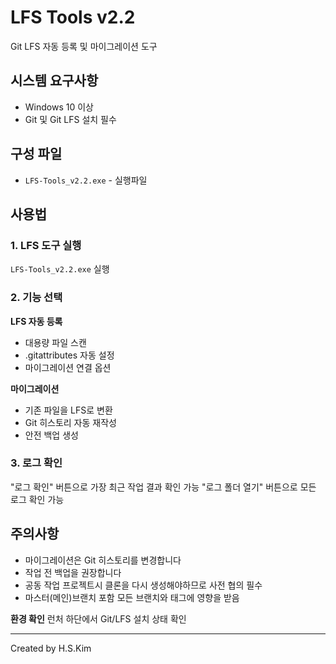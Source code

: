 # LFS Tools v2.2

Git LFS 자동 등록 및 마이그레이션 도구

## 시스템 요구사항

- Windows 10 이상
- Git 및 Git LFS 설치 필수

## 구성 파일

- `LFS-Tools_v2.2.exe` - 실행파일

## 사용법

### 1. LFS 도구 실행
`LFS-Tools_v2.2.exe` 실행

### 2. 기능 선택

**LFS 자동 등록**
- 대용량 파일 스캔
- .gitattributes 자동 설정
- 마이그레이션 연결 옵션

**마이그레이션**  
- 기존 파일을 LFS로 변환
- Git 히스토리 자동 재작성
- 안전 백업 생성

### 3. 로그 확인
"로그 확인" 버튼으로 가장 최근 작업 결과 확인 가능
"로그 폴더 열기" 버튼으로 모든 로그 확인 가능

## 주의사항

- 마이그레이션은 Git 히스토리를 변경합니다
- 작업 전 백업을 권장합니다
- 공동 작업 프로젝트시 클론을 다시 생성해야하므로 사전 협의 필수
- 마스터(메인)브랜치 포함 모든 브랜치와 태그에 영향을 받음

**환경 확인**
런처 하단에서 Git/LFS 설치 상태 확인

---

Created by H.S.Kim

